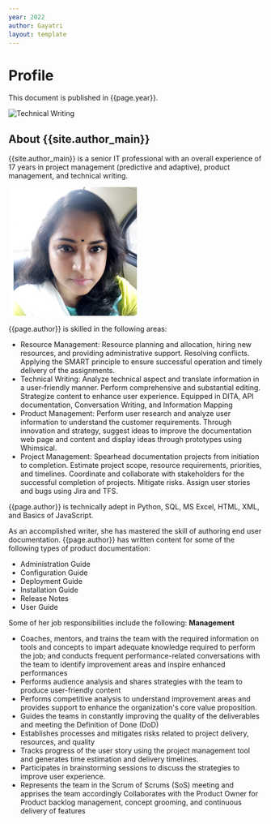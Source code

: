```yaml
---
year: 2022
author: Gayatri
layout: template
---
```


# Profile

This document is published in {{page.year}}.

![Technical Writing](https://image.shutterstock.com/image-photo/double-exposure-womans-hands-making-260nw-1517340614.jpg)

## About {{site.author_main}}
{{site.author_main}} is a senior IT professional with an overall experience of 17 years in project management (predictive and adaptive), product management, and technical writing.

![Gayatri R Nair](./Gayatri_nair_pic.jpg)

{{page.author}} is skilled in the following areas:
-  Resource Management: Resource planning and allocation, hiring new resources, and providing administrative support. Resolving conflicts. Applying the SMART principle to ensure successful operation and timely delivery of the assignments.
-  Technical Writing: Analyze technical aspect and translate information in a user-friendly manner. Perform comprehensive and substantial editing. Strategize content to enhance user experience. Equipped in DITA, API documentation, Conversation Writing, and Information Mapping
-  Product Management: Perform user research and analyze user information to understand the customer requirements. Through innovation and strategy, suggest ideas to improve the documentation web page and content and display ideas through prototypes using Whimsical.
-  Project Management: Spearhead documentation projects from initiation to completion. Estimate project scope, resource requirements, priorities, and timelines. Coordinate and collaborate with stakeholders for the successful completion of projects. Mitigate risks. Assign user stories and bugs using Jira and TFS.

{{page.author}} is technically adept in Python, SQL, MS Excel, HTML, XML, and Basics of JavaScript.

As an accomplished writer, she has mastered the skill of authoring end user documentation. {{page.author}} has written content for some of the following types of product documentation:

-  Administration Guide
-  Configuration Guide
-  Deployment Guide
-  Installation Guide
-  Release Notes
-  User Guide
  
Some of her job responsibilities include the following:
**Management**
-  Coaches, mentors, and trains the team with the required information on tools and concepts to impart adequate knowledge required to perform the job; and conducts frequent performance-related conversations with the team to identify improvement areas and inspire enhanced performances
-  Performs audience analysis and shares strategies with the team to produce user-friendly content
-  Performs competitive analysis to understand improvement areas and provides support to enhance the organization's core value proposition.
-  Guides the teams in constantly improving the quality of the deliverables and meeting the Definition of Done (DoD)
-  Establishes processes and mitigates risks related to project delivery, resources, and quality
-  Tracks progress of the user story using the project management tool and generates time estimation and delivery timelines.
-  Participates in brainstorming sessions to discuss the strategies to improve user experience.
-  Represents the team in the Scrum of Scrums (SoS) meeting and apprises the team accordingly Collaborates with the Product Owner for Product backlog management, concept grooming, and continuous delivery of features
